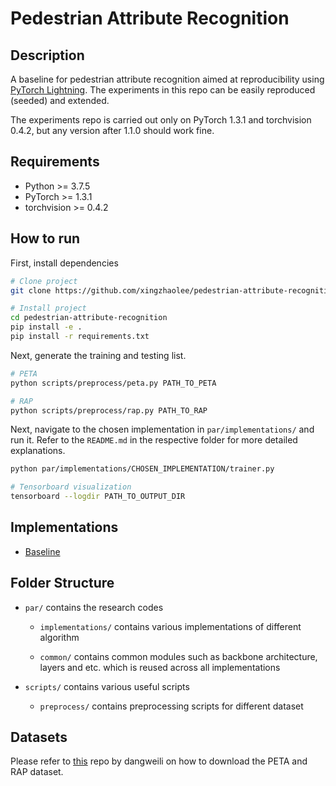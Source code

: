 # Pedestrian Attribute Recognition

## Description   
A baseline for pedestrian attribute recognition aimed at reproducibility using [PyTorch Lightning](https://github.com/williamFalcon/pytorch-lightning). The experiments in this repo can be easily reproduced (seeded) and extended.

The experiments repo is carried out only on PyTorch 1.3.1 and torchvision 0.4.2, but any version after 1.1.0 should work fine.

## Requirements
- Python >= 3.7.5
- PyTorch >= 1.3.1
- torchvision >= 0.4.2

## How to run
First, install dependencies   
```bash
# Clone project   
git clone https://github.com/xingzhaolee/pedestrian-attribute-recognition

# Install project   
cd pedestrian-attribute-recognition
pip install -e .   
pip install -r requirements.txt
 ```   

Next, generate the training and testing list.
```bash
# PETA
python scripts/preprocess/peta.py PATH_TO_PETA

# RAP
python scripts/preprocess/rap.py PATH_TO_RAP
```

Next, navigate to the chosen implementation in `par/implementations/` and run it. Refer to the `README.md` in the respective folder for more detailed explanations.
```bash
python par/implementations/CHOSEN_IMPLEMENTATION/trainer.py

# Tensorboard visualization
tensorboard --logdir PATH_TO_OUTPUT_DIR
```

## Implementations      
- [Baseline](https://github.com/xingzhaolee/pedestrian-attribute-recognition/tree/master/par/implementations/baseline)


## Folder Structure    
- `par/` contains the research codes

    - `implementations/` contains various implementations of different algorithm

    - `common/` contains common modules such as backbone architecture, layers and etc. which is reused across all implementations

- `scripts/` contains various useful scripts

    - `preprocess/` contains preprocessing scripts for different dataset

## Datasets
Please refer to [this](https://github.com/dangweili/pedestrian-attribute-recognition-pytorch) repo by dangweili on how to download the PETA and RAP dataset.
